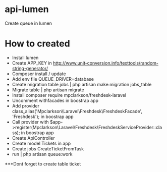 # api-lumen
Create queue in lumen
# How to created
- Install lumen 
- Create APP_KEY in http://www.unit-conversion.info/texttools/random-string-generator/ 
- Composer install / update
- Add env file QUEUE_DRIVER=database
- Create migration table jobs | php artisan make:migration jobs_table
- Migrate table | php artisan migrate
- Install composer require mpclarkson/freshdesk-laravel
- Uncomment withfacades in boostrap app
- Add provider class_alias('Mpclarkson\Laravel\Freshdesk\FreshdeskFacade', 'Freshdesk'); in boostrap app
- Call provider with $app->register(Mpclarkson\Laravel\Freshdesk\FreshdeskServiceProvider::class); in boostrap app
- Create ApiController
- Create model Tickets in app
- Create jobs CreateTicketFromTask
- run | php artisan queue:work

***Dont forget to create table ticket
